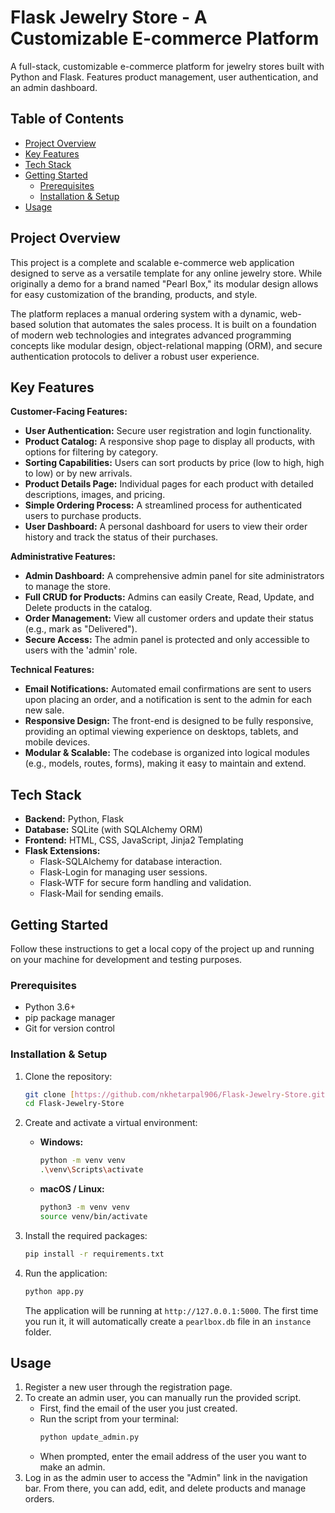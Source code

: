 # Flask Jewelry Store - A Customizable E-commerce Platform

A full-stack, customizable e-commerce platform for jewelry stores built with Python and Flask. Features product management, user authentication, and an admin dashboard.

## Table of Contents

- [Project Overview](#project-overview)
- [Key Features](#key-features)
- [Tech Stack](#tech-stack)
- [Getting Started](#getting-started)
  - [Prerequisites](#prerequisites)
  - [Installation & Setup](#installation--setup)
- [Usage](#usage)

## Project Overview

This project is a complete and scalable e-commerce web application designed to serve as a versatile template for any online jewelry store. While originally a demo for a brand named "Pearl Box," its modular design allows for easy customization of the branding, products, and style.

The platform replaces a manual ordering system with a dynamic, web-based solution that automates the sales process. It is built on a foundation of modern web technologies and integrates advanced programming concepts like modular design, object-relational mapping (ORM), and secure authentication protocols to deliver a robust user experience.

## Key Features

**Customer-Facing Features:**

* **User Authentication:** Secure user registration and login functionality.
* **Product Catalog:** A responsive shop page to display all products, with options for filtering by category.
* **Sorting Capabilities:** Users can sort products by price (low to high, high to low) or by new arrivals.
* **Product Details Page:** Individual pages for each product with detailed descriptions, images, and pricing.
* **Simple Ordering Process:** A streamlined process for authenticated users to purchase products.
* **User Dashboard:** A personal dashboard for users to view their order history and track the status of their purchases.

**Administrative Features:**

* **Admin Dashboard:** A comprehensive admin panel for site administrators to manage the store.
* **Full CRUD for Products:** Admins can easily Create, Read, Update, and Delete products in the catalog.
* **Order Management:** View all customer orders and update their status (e.g., mark as "Delivered").
* **Secure Access:** The admin panel is protected and only accessible to users with the 'admin' role.

**Technical Features:**

* **Email Notifications:** Automated email confirmations are sent to users upon placing an order, and a notification is sent to the admin for each new sale.
* **Responsive Design:** The front-end is designed to be fully responsive, providing an optimal viewing experience on desktops, tablets, and mobile devices.
* **Modular & Scalable:** The codebase is organized into logical modules (e.g., models, routes, forms), making it easy to maintain and extend.

## Tech Stack

* **Backend:** Python, Flask
* **Database:** SQLite (with SQLAlchemy ORM)
* **Frontend:** HTML, CSS, JavaScript, Jinja2 Templating
* **Flask Extensions:**
    * Flask-SQLAlchemy for database interaction.
    * Flask-Login for managing user sessions.
    * Flask-WTF for secure form handling and validation.
    * Flask-Mail for sending emails.

## Getting Started

Follow these instructions to get a local copy of the project up and running on your machine for development and testing purposes.

### Prerequisites

* Python 3.6+
* pip package manager
* Git for version control

### Installation & Setup

1.  Clone the repository:
    ```bash
    git clone [https://github.com/nkhetarpal906/Flask-Jewelry-Store.git](https://github.com/nkhetarpal906/Flask-Jewelry-Store.git)
    cd Flask-Jewelry-Store
    ```

2.  Create and activate a virtual environment:
    * **Windows:**
        ```bash
        python -m venv venv
        .\venv\Scripts\activate
        ```
    * **macOS / Linux:**
        ```bash
        python3 -m venv venv
        source venv/bin/activate
        ```

3.  Install the required packages:
    ```bash
    pip install -r requirements.txt
    ```

4.  Run the application:
    ```bash
    python app.py
    ```
    The application will be running at `http://127.0.0.1:5000`. The first time you run it, it will automatically create a `pearlbox.db` file in an `instance` folder.

## Usage

1.  Register a new user through the registration page.
2.  To create an admin user, you can manually run the provided script.
    * First, find the email of the user you just created.
    * Run the script from your terminal:
        ```bash
        python update_admin.py
        ```
    * When prompted, enter the email address of the user you want to make an admin.
3.  Log in as the admin user to access the "Admin" link in the navigation bar. From there, you can add, edit, and delete products and manage orders.
